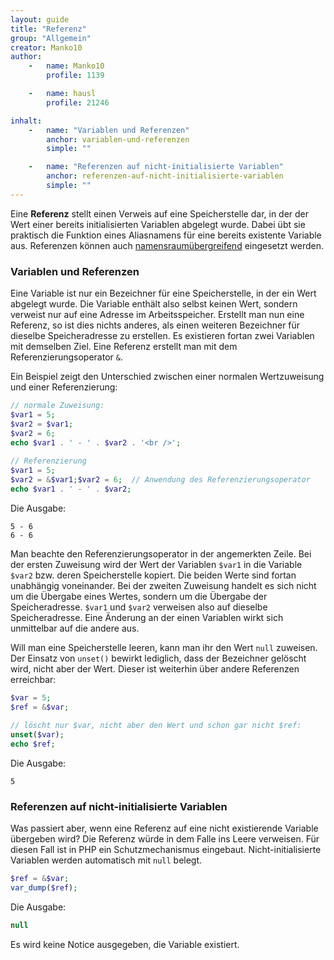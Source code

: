 ```yaml
---
layout: guide
title: "Referenz"
group: "Allgemein"
creator: Manko10
author:
    -   name: Manko10
        profile: 1139

    -   name: hausl
        profile: 21246

inhalt:
    -   name: "Variablen und Referenzen"
        anchor: variablen-und-referenzen
        simple: ""

    -   name: "Referenzen auf nicht-initialisierte Variablen"
        anchor: referenzen-auf-nicht-initialisierte-variablen
        simple: ""
---
```


Eine **Referenz** stellt einen Verweis auf eine Speicherstelle dar, in der der Wert einer bereits initialisierten Variablen abgelegt wurde. Dabei übt sie praktisch die Funktion eines Aliasnamens für eine bereits existente Variable aus. Referenzen können auch [namensraumübergreifend](http://php-de.github.io/general/namensraum.html) eingesetzt werden. 

### Variablen und Referenzen
 
Eine Variable ist nur ein Bezeichner für eine Speicherstelle, in der ein Wert abgelegt wurde. Die Variable enthält also selbst keinen Wert, sondern verweist nur auf eine Adresse im Arbeitsspeicher. Erstellt man nun eine Referenz, so ist dies nichts anderes, als einen weiteren Bezeichner für dieselbe Speicheradresse zu erstellen. Es existieren fortan zwei Variablen mit demselben Ziel. Eine Referenz erstellt man mit dem Referenzierungsoperator `&`. 

Ein Beispiel zeigt den Unterschied zwischen einer normalen Wertzuweisung und einer Referenzierung: 

~~~ php
// normale Zuweisung:
$var1 = 5;
$var2 = $var1;
$var2 = 6;
echo $var1 . ' - ' . $var2 . '<br />';
 
// Referenzierung
$var1 = 5;
$var2 = &$var1;$var2 = 6;  // Anwendung des Referenzierungsoperator
echo $var1 . ' - ' . $var2;
~~~

Die Ausgabe:

~~~ 
5 - 6
6 - 6
~~~

Man beachte den Referenzierungsoperator in der angemerkten Zeile. Bei der ersten Zuweisung wird der Wert der Variablen `$var1` in die Variable `$var2` bzw. deren Speicherstelle kopiert. Die beiden Werte sind fortan unabhängig voneinander. Bei der zweiten Zuweisung handelt es sich nicht um die Übergabe eines Wertes, sondern um die Übergabe der Speicheradresse. `$var1` und `$var2` verweisen also auf dieselbe Speicheradresse. Eine Änderung an der einen Variablen wirkt sich unmittelbar auf die andere aus. 

Will man eine Speicherstelle leeren, kann man ihr den Wert `null` zuweisen. Der Einsatz von `unset()` bewirkt lediglich, dass der Bezeichner gelöscht wird, nicht aber der Wert. Dieser ist weiterhin über andere Referenzen erreichbar: 

~~~ php
$var = 5;
$ref = &$var;
 
// löscht nur $var, nicht aber den Wert und schon gar nicht $ref:
unset($var);
echo $ref;
~~~

Die Ausgabe:

~~~
5
~~~

### Referenzen auf nicht-initialisierte Variablen
 
Was passiert aber, wenn eine Referenz auf eine nicht existierende Variable übergeben wird? Die Referenz würde in dem Falle ins Leere verweisen. Für diesen Fall ist in PHP ein Schutzmechanismus eingebaut. Nicht-initialisierte Variablen werden automatisch mit `null` belegt. 

~~~ php
$ref = &$var;
var_dump($ref);
~~~

Die Ausgabe:

~~~ php
null
~~~

Es wird keine Notice ausgegeben, die Variable existiert. 
